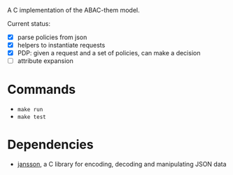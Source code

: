 A C implementation of the ABAC-them model.

Current status:

- [x] parse policies from json
- [x] helpers to instantiate requests
- [x] PDP: given a request and a set of policies, can make a decision
- [ ] attribute expansion

# Commands
- `make run`
- `make test`

# Dependencies

- [jansson](https://github.com/akheron/jansson), a C library for encoding, decoding and manipulating JSON data
